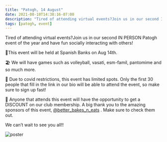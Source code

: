 ```yaml
---
title: "Patogh, 14 August"
date: 2021-08-10T14:38:16-07:00
description: "Tired of attending virtual events?Join us in our second IN PERSON Patogh event of the year and have fun socially interacting with others!"
tags: [patogh, event]
---
```


Tired of attending virtual events?Join us in our second IN PERSON Patogh event of the year and have fun socially interacting with others!

📍This event will be held at Spanish Banks on Aug 14th.

🏖 We will have games such as volleyball, vasati, esm-famil, pantomime and so much more.

🦠 Due to covid restrictions, this event has limited spots. Only the first 30 people that fill in the link in our bio will be able to attend the event, so make sure to sign up fast!

🥳 Anyone that attends this event will have the opportunity to get a DISCOUNT on our club membership.
A big thank you to the amazing sponsors of this event, [@better_bakes_n_eats](https://www.instagram.com/better_bakes_n_eats/) . Make sure to check them out.

We can’t wait to see you all!!

![poster](/patogh-14aug.jpg "Poster")
